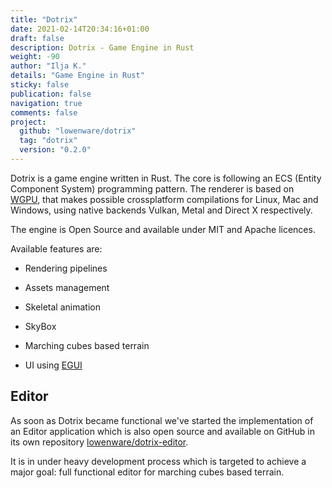 ```yaml
---
title: "Dotrix"
date: 2021-02-14T20:34:16+01:00
draft: false
description: Dotrix - Game Engine in Rust
weight: -90
author: "Ilja K."
details: "Game Engine in Rust"
sticky: false
publication: false
navigation: true
comments: false
project:
  github: "lowenware/dotrix"
  tag: "dotrix"
  version: "0.2.0"
---
```


Dotrix is a game engine written in Rust. The core is following an ECS (Entity Component System)
programming pattern. The renderer is based on [WGPU](https://wgpu.rs), that makes possible
crossplatform compilations for Linux, Mac and Windows, using native backends Vulkan, Metal and
Direct X respectively.

The engine is Open Source and available under MIT and Apache licences.

Available features are:

- Rendering pipelines

- Assets management

- Skeletal animation

- SkyBox

- Marching cubes based terrain

- UI using [EGUI](https://github.com/emilk/egui)

## Editor

As soon as Dotrix became functional we've started the implementation of an Editor application
which is also open source and available on GitHub in its own repository
[lowenware/dotrix-editor](https://github.com/lowenware/dotrix-editor).

It is in under heavy development process which is targeted to achieve a major goal: full functional
editor for marching cubes based terrain.

